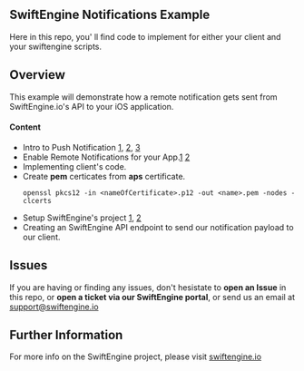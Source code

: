 ## SwiftEngine Notifications Example  

Here in this repo, you' ll find code to implement for either your client and your swiftengine scripts.


## Overview 

This example will demonstrate how a remote notification gets sent from SwiftEngine.io's API to your iOS application. 

#### Content
* Intro to Push Notification [1](), [2](https://kb.swiftengine.net/knowledge-base/push-notifications/), [3](https://kb.swiftengine.net/knowledge-base/push-notifications-setting-up-xcode/)
* Enable Remote Notifications for your App.[1]() [2]() 
* Implementing client's code. 
* Create **pem** certicates from **aps** certificate.
  ```
  openssl pkcs12 -in <nameOfCertificate>.p12 -out <name>.pem -nodes -clcerts
  ```
* Setup SwiftEngine's project [1](), [2](https://kb.swiftengine.net/knowledge-base/push-notification-server-side-example/) 
* Creating an SwiftEngine API endpoint to send our notification payload to our client.

## Issues 

If you are having or finding any issues, don't hesistate to **open an Issue** in this repo, or **open a ticket via our SwiftEngine portal**, or send us an email at <support@swiftengine.io>

## Further Information 
For more info on the SwiftEngine project, please visit [swiftengine.io](https://www.swiftengine.io/)